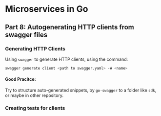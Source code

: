 # Microservices in Go

## Part 8: Autogenerating HTTP clients from swagger files

### Generating HTTP Clients

Using `swagger` to generate HTTP clients, using the command: 

```bash
swagger generate client <path to swagger.yaml> -A <name>
```

#### Good Pracitce:

Try to structure auto-generated snippets, by `go-swagger` to a folder like `sdk`, or maybe in other repository.

### Creating tests for clients



